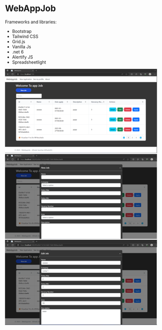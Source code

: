 # WebAppJob

Frameworks and libraries:

* Bootstrap
* Tailwind CSS
* Grid.js
* Vanilla Js
* .net 6
* Alertify JS
* Spreadsheetlight

![cap1](https://github.com/AlfredoSV/WebAppJob/blob/master/Captures/cap1.png)
![cap2](https://github.com/AlfredoSV/WebAppJob/blob/master/Captures/cap2.png)
![cap3](https://github.com/AlfredoSV/WebAppJob/blob/master/Captures/cap3.png)

